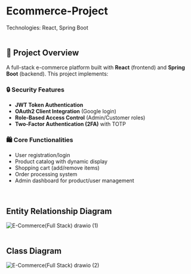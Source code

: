 # Ecommerce-Project
Technologies: React, Spring Boot
<br><br>

## 📌 Project Overview  
A full-stack e-commerce platform built with **React** (frontend) and **Spring Boot** (backend). This project implements:  

### 🔒 Security Features  
- **JWT Token Authentication**  
- **OAuth2 Client Integration** (Google login)  
- **Role-Based Access Control** (Admin/Customer roles)  
- **Two-Factor Authentication (2FA)** with TOTP  

### 🛍️ Core Functionalities  
- User registration/login  
- Product catalog with dynamic display  
- Shopping cart (add/remove items)  
- Order processing system  
- Admin dashboard for product/user management  
<br>

## Entity Relationship Diagram 

![E-Commerce(Full Stack) drawio (1)](https://github.com/user-attachments/assets/f4860201-3f1c-466a-a240-810e48c47f66)
<br><br>

## Class Diagram

![E-Commerce(Full Stack) drawio (2)](https://github.com/user-attachments/assets/fd033e19-1f01-406d-87b2-f87c88427990)

<br><br>

